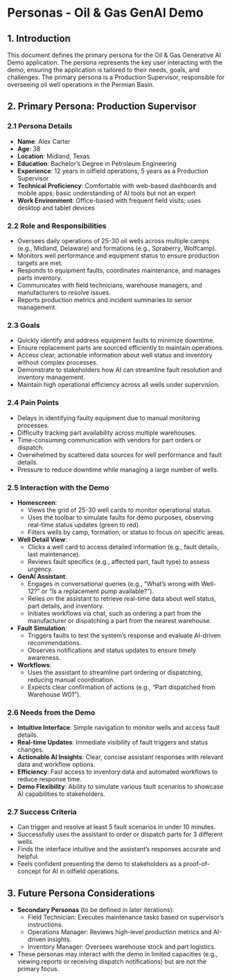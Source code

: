 # Personas - Oil & Gas GenAI Demo

## 1. Introduction
This document defines the primary persona for the Oil & Gas Generative AI Demo application. The persona represents the key user interacting with the demo, ensuring the application is tailored to their needs, goals, and challenges. The primary persona is a Production Supervisor, responsible for overseeing oil well operations in the Permian Basin.

## 2. Primary Persona: Production Supervisor

### 2.1 Persona Details
- **Name**: Alex Carter
- **Age**: 38
- **Location**: Midland, Texas
- **Education**: Bachelor’s Degree in Petroleum Engineering
- **Experience**: 12 years in oilfield operations, 5 years as a Production Supervisor
- **Technical Proficiency**: Comfortable with web-based dashboards and mobile apps; basic understanding of AI tools but not an expert
- **Work Environment**: Office-based with frequent field visits; uses desktop and tablet devices

### 2.2 Role and Responsibilities
- Oversees daily operations of 25-30 oil wells across multiple camps (e.g., Midland, Delaware) and formations (e.g., Spraberry, Wolfcamp).
- Monitors well performance and equipment status to ensure production targets are met.
- Responds to equipment faults, coordinates maintenance, and manages parts inventory.
- Communicates with field technicians, warehouse managers, and manufacturers to resolve issues.
- Reports production metrics and incident summaries to senior management.

### 2.3 Goals
- Quickly identify and address equipment faults to minimize downtime.
- Ensure replacement parts are sourced efficiently to maintain operations.
- Access clear, actionable information about well status and inventory without complex processes.
- Demonstrate to stakeholders how AI can streamline fault resolution and inventory management.
- Maintain high operational efficiency across all wells under supervision.

### 2.4 Pain Points
- Delays in identifying faulty equipment due to manual monitoring processes.
- Difficulty tracking part availability across multiple warehouses.
- Time-consuming communication with vendors for part orders or dispatch.
- Overwhelmed by scattered data sources for well performance and fault details.
- Pressure to reduce downtime while managing a large number of wells.

### 2.5 Interaction with the Demo
- **Homescreen**:
  - Views the grid of 25-30 well cards to monitor operational status.
  - Uses the toolbar to simulate faults for demo purposes, observing real-time status updates (green to red).
  - Filters wells by camp, formation, or status to focus on specific areas.
- **Well Detail View**:
  - Clicks a well card to access detailed information (e.g., fault details, last maintenance).
  - Reviews fault specifics (e.g., affected part, fault type) to assess urgency.
- **GenAI Assistant**:
  - Engages in conversational queries (e.g., “What’s wrong with Well-12?” or “Is a replacement pump available?”).
  - Relies on the assistant to retrieve real-time data about well status, part details, and inventory.
  - Initiates workflows via chat, such as ordering a part from the manufacturer or dispatching a part from the nearest warehouse.
- **Fault Simulation**:
  - Triggers faults to test the system’s response and evaluate AI-driven recommendations.
  - Observes notifications and status updates to ensure timely awareness.
- **Workflows**:
  - Uses the assistant to streamline part ordering or dispatching, reducing manual coordination.
  - Expects clear confirmation of actions (e.g., “Part dispatched from Warehouse W01”).

### 2.6 Needs from the Demo
- **Intuitive Interface**: Simple navigation to monitor wells and access fault details.
- **Real-time Updates**: Immediate visibility of fault triggers and status changes.
- **Actionable AI Insights**: Clear, concise assistant responses with relevant data and workflow options.
- **Efficiency**: Fast access to inventory data and automated workflows to reduce response time.
- **Demo Flexibility**: Ability to simulate various fault scenarios to showcase AI capabilities to stakeholders.

### 2.7 Success Criteria
- Can trigger and resolve at least 5 fault scenarios in under 10 minutes.
- Successfully uses the assistant to order or dispatch parts for 3 different wells.
- Finds the interface intuitive and the assistant’s responses accurate and helpful.
- Feels confident presenting the demo to stakeholders as a proof-of-concept for AI in oilfield operations.

## 3. Future Persona Considerations
- **Secondary Personas** (to be defined in later iterations):
  - Field Technician: Executes maintenance tasks based on supervisor’s instructions.
  - Operations Manager: Reviews high-level production metrics and AI-driven insights.
  - Inventory Manager: Oversees warehouse stock and part logistics.
- These personas may interact with the demo in limited capacities (e.g., viewing reports or receiving dispatch notifications) but are not the primary focus.